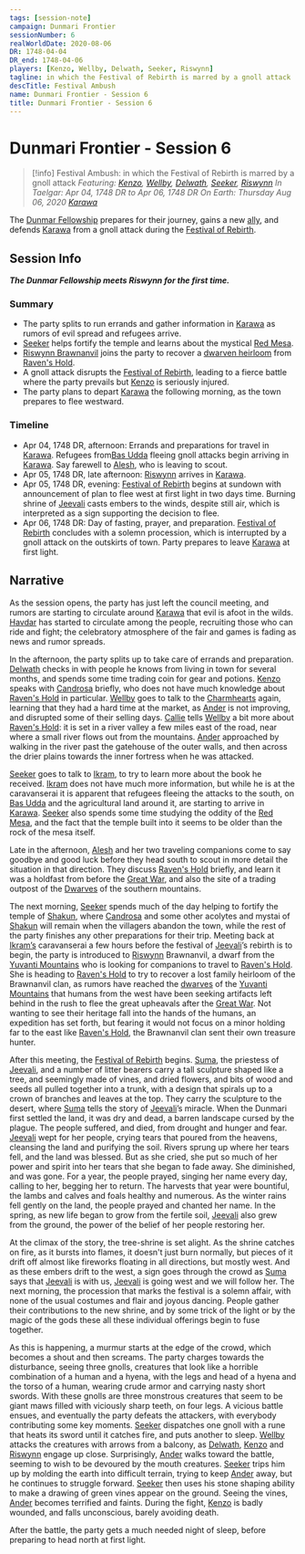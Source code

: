 ```yaml
---
tags: [session-note]
campaign: Dunmari Frontier
sessionNumber: 6
realWorldDate: 2020-08-06
DR: 1748-04-04
DR_end: 1748-04-06
players: [Kenzo, Wellby, Delwath, Seeker, Riswynn]
tagline: in which the Festival of Rebirth is marred by a gnoll attack
descTitle: Festival Ambush
name: Dunmari Frontier - Session 6
title: Dunmari Frontier - Session 6
---
```

# Dunmari Frontier - Session 6

>[!info] Festival Ambush: in which the Festival of Rebirth is marred by a gnoll attack
> *Featuring: [Kenzo](<../../../people/pcs/dunmar-fellowship/kenzo.md>), [Wellby](<../../../people/pcs/dunmar-fellowship/wellby.md>), [Delwath](<../../../people/pcs/dunmar-fellowship/delwath.md>), [Seeker](<../../../people/pcs/dunmar-fellowship/seeker.md>), [Riswynn](<../../../people/pcs/dunmar-fellowship/riswynn.md>)*
> *In Taelgar: Apr 04, 1748 DR to Apr 06, 1748 DR*
> *On Earth: Thursday Aug 06, 2020*
> *[Karawa](<../../../gazetteer/greater-dunmar/realms/dunmar/eastern-dunmar/karawa.md>)*

The [Dunmar Fellowship](<../../../people/pcs/dunmar-fellowship/dunmar-fellowship.md>) prepares for their journey, gains a new [ally](<../../../people/pcs/dunmar-fellowship/riswynn.md>), and defends [Karawa](<../../../gazetteer/greater-dunmar/realms/dunmar/eastern-dunmar/karawa.md>) from a gnoll attack during the [Festival of Rebirth](<../../../time/holidays-and-festivals/dunmari-festivals/festival-of-rebirth.md>).
## Session Info

***The Dunmar Fellowship meets Riswynn for the first time.***
### Summary
- The party splits to run errands and gather information in [Karawa](<../../../gazetteer/greater-dunmar/realms/dunmar/eastern-dunmar/karawa.md>) as rumors of evil spread and refugees arrive.
- [Seeker](<../../../people/pcs/dunmar-fellowship/seeker.md>) helps fortify the temple and learns about the mystical [Red Mesa](<../../../gazetteer/greater-dunmar/realms/dunmar/eastern-dunmar/red-mesa.md>).
- [Riswynn Brawnanvil](<../../../people/pcs/dunmar-fellowship/riswynn.md>) joins the party to recover a [dwarven heirloom](<../treasure/treasure-from-raven-s-hold/shield-of-the-brawnanvil-clan.md>) from [Raven's Hold](<../../../gazetteer/greater-dunmar/dunmari-basin/raven-s-hold.md>).
- A gnoll attack disrupts the [Festival of Rebirth](<../../../time/holidays-and-festivals/dunmari-festivals/festival-of-rebirth.md>), leading to a fierce battle where the party prevails but [Kenzo](<../../../people/pcs/dunmar-fellowship/kenzo.md>) is seriously injured.
- The party plans to depart [Karawa](<../../../gazetteer/greater-dunmar/realms/dunmar/eastern-dunmar/karawa.md>) the following morning, as the town prepares to flee westward.
### Timeline
- Apr 04, 1748 DR, afternoon: Errands and preparations for travel in [Karawa](<../../../gazetteer/greater-dunmar/realms/dunmar/eastern-dunmar/karawa.md>). Refugees from[Bas Udda](<../../../gazetteer/greater-dunmar/realms/dunmar/eastern-dunmar/bas-udda.md>) fleeing gnoll attacks begin arriving in [Karawa](<../../../gazetteer/greater-dunmar/realms/dunmar/eastern-dunmar/karawa.md>). Say farewell to [Alesh](<../../../people/dunmari/alesh.md>), who is leaving to scout.
- Apr 05, 1748 DR, late afternoon: [Riswynn](<../../../people/pcs/dunmar-fellowship/riswynn.md>) arrives in [Karawa](<../../../gazetteer/greater-dunmar/realms/dunmar/eastern-dunmar/karawa.md>).
- Apr 05, 1748 DR, evening: [Festival of Rebirth](<../../../time/holidays-and-festivals/dunmari-festivals/festival-of-rebirth.md>) begins at sundown with announcement of plan to flee west at first light in two days time.  Burning shrine of [Jeevali](<../../../cosmology/gods/incorporeal-gods/dunmari/jeevali.md>) casts embers to the winds, despite still air, which is interpreted as a sign supporting the decision to flee.
- Apr 06, 1748 DR: Day of fasting, prayer, and preparation. [Festival of Rebirth](<../../../time/holidays-and-festivals/dunmari-festivals/festival-of-rebirth.md>) concludes with a solemn procession, which is interrupted by a gnoll attack on the outskirts of town. Party prepares to leave [Karawa](<../../../gazetteer/greater-dunmar/realms/dunmar/eastern-dunmar/karawa.md>) at first light.

## Narrative
As the session opens, the party has just left the council meeting, and rumors are starting to circulate around [Karawa](<../../../gazetteer/greater-dunmar/realms/dunmar/eastern-dunmar/karawa.md>) that evil is afoot in the wilds. [Havdar](<../../../people/dunmari/havdar.md>) has started to circulate among the people, recruiting those who can ride and fight; the celebratory atmosphere of the fair and games is fading as news and rumor spreads. 

In the afternoon, the party splits up to take care of errands and preparation. [Delwath](<../../../people/pcs/dunmar-fellowship/delwath.md>) checks in with people he knows from living in town for several months, and spends some time trading coin for gear and potions. [Kenzo](<../../../people/pcs/dunmar-fellowship/kenzo.md>) speaks with [Candrosa](<../../../people/dunmari/candrosa.md>) briefly, who does not have much knowledge about [Raven's Hold](<../../../gazetteer/greater-dunmar/dunmari-basin/raven-s-hold.md>) in particular. [Wellby](<../../../people/pcs/dunmar-fellowship/wellby.md>) goes to talk to the [Charmhearts](<../../../groups/halfling-families/charmhearts.md>) again, learning that they had a hard time at the market, as [Ander](<../../../people/pcs/mawar-confederacy/ander.md>) is not improving, and disrupted some of their selling days. [Callie](<../../../people/halflings/callie-charmheart.md>) tells [Wellby](<../../../people/pcs/dunmar-fellowship/wellby.md>) a bit more about [Raven's Hold](<../../../gazetteer/greater-dunmar/dunmari-basin/raven-s-hold.md>): it is set in a river valley a few miles east of the road, near where a small river flows out from the mountains. [Ander](<../../../people/halflings/ander-charmheart.md>) approached by walking in the river past the gatehouse of the outer walls, and then across the drier plains towards the inner fortress when he was attacked. 

[Seeker](<../../../people/pcs/dunmar-fellowship/seeker.md>) goes to talk to [Ikram](<../../../people/dunmari/ikram.md>), to try to learn more about the book he received. [Ikram](<../../../people/dunmari/ikram.md>) does not have much more information, but while he is at the caravanserai it is apparent that refugees fleeing the attacks to the south, on [Bas Udda](<../../../gazetteer/greater-dunmar/realms/dunmar/eastern-dunmar/bas-udda.md>) and the agricultural land around it, are starting to arrive in [Karawa](<../../../gazetteer/greater-dunmar/realms/dunmar/eastern-dunmar/karawa.md>). [Seeker](<../../../people/pcs/dunmar-fellowship/seeker.md>) also spends some time studying the oddity of the [Red Mesa](<../../../gazetteer/greater-dunmar/realms/dunmar/eastern-dunmar/red-mesa.md>), and the fact that the temple built into it seems to be older than the rock of the mesa itself. 

Late in the afternoon, [Alesh](<../../../people/dunmari/alesh.md>) and her two traveling companions come to say goodbye and good luck before they head south to scout in more detail the situation in that direction. They discuss [Raven's Hold](<../../../gazetteer/greater-dunmar/dunmari-basin/raven-s-hold.md>) briefly, and learn it was a holdfast from before the [Great War](<../../../events/1500s/great-war.md>), and also the site of a trading outpost of the [Dwarves](<../../../species/children-of-the-embodied-gods/dwarves/dwarves.md>) of the southern mountains. 

The next morning, [Seeker](<../../../people/pcs/dunmar-fellowship/seeker.md>) spends much of the day helping to fortify the temple of [Shakun](<../../../cosmology/gods/incorporeal-gods/dunmari/shakun.md>), where [Candrosa](<../../../people/dunmari/candrosa.md>) and some other acolytes and mystai of [Shakun](<../../../cosmology/gods/incorporeal-gods/dunmari/shakun.md>) will remain when the villagers abandon the town, while the rest of the party finishes any other preparations for their trip. Meeting back at [Ikram’s](<../../../gazetteer/greater-dunmar/realms/dunmar/eastern-dunmar/ikrams.md>) caravanserai a few hours before the festival of [Jeevali](<../../../cosmology/gods/incorporeal-gods/dunmari/jeevali.md>)’s rebirth is to begin, the party is introduced to [Riswynn](<../../../people/pcs/dunmar-fellowship/riswynn.md>) Brawnanvil, a dwarf from the [Yuvanti Mountains](<../../../gazetteer/greater-dunmar/yuvanti-mountains.md>) who is looking for companions to travel to [Raven's Hold](<../../../gazetteer/greater-dunmar/dunmari-basin/raven-s-hold.md>). She is heading to [Raven's Hold](<../../../gazetteer/greater-dunmar/dunmari-basin/raven-s-hold.md>) to try to recover a lost family heirloom of the Brawnanvil clan, as rumors have reached the [dwarves](<../../../species/children-of-the-embodied-gods/dwarves/dwarves.md>) of the [Yuvanti Mountains](<../../../gazetteer/greater-dunmar/yuvanti-mountains.md>) that humans from the west have been seeking artifacts left behind in the rush to flee the great upheavals after the [Great War](<../../../events/1500s/great-war.md>). Not wanting to see their heritage fall into the hands of the humans, an expedition has set forth, but fearing it would not focus on a minor holding far to the east like [Raven's Hold](<../../../gazetteer/greater-dunmar/dunmari-basin/raven-s-hold.md>), the Brawnanvil clan sent their own treasure hunter. 

After this meeting, the [Festival of Rebirth](<../../../time/holidays-and-festivals/dunmari-festivals/festival-of-rebirth.md>) begins. [Suma](<../../../people/dunmari/suma.md>), the priestess of [Jeevali](<../../../cosmology/gods/incorporeal-gods/dunmari/jeevali.md>), and a number of litter bearers carry a tall sculpture shaped like a tree, and seemingly made of vines, and dried flowers, and bits of wood and seeds all pulled together into a trunk, with a design that spirals up to a crown of branches and leaves at the top. They carry the sculpture to the desert, where [Suma](<../../../people/dunmari/suma.md>) tells the story of [Jeevali](<../../../cosmology/gods/incorporeal-gods/dunmari/jeevali.md>)’s miracle. When the Dunmari first settled the land, it was dry and dead, a barren landscape cursed by the plague. The people suffered, and died, from drought and hunger and fear. [Jeevali](<../../../cosmology/gods/incorporeal-gods/dunmari/jeevali.md>) wept for her people, crying tears that poured from the heavens, cleansing the land and purifying the soil. Rivers sprung up where her tears fell, and the land was blessed. But as she cried, she put so much of her power and spirit into her tears that she began to fade away. She diminished, and was gone. For a year, the people prayed, singing her name every day, calling to her, begging her to return. The harvests that year were bountiful, the lambs and calves and foals healthy and numerous. As the winter rains fell gently on the land, the people prayed and chanted her name. In the spring, as new life began to grow from the fertile soil, [Jeevali](<../../../cosmology/gods/incorporeal-gods/dunmari/jeevali.md>) also grew from the ground, the power of the belief of her people restoring her.

At the climax of the story, the tree-shrine is set alight. As the shrine catches on fire, as it bursts into flames, it doesn't just burn normally, but pieces of it drift off almost like fireworks floating in all directions, but mostly west. And as these embers drift to the west, a sign goes through the crowd as [Suma](<../../../people/dunmari/suma.md>) says that [Jeevali](<../../../cosmology/gods/incorporeal-gods/dunmari/jeevali.md>) is with us, [Jeevali](<../../../cosmology/gods/incorporeal-gods/dunmari/jeevali.md>) is going west and we will follow her. The next morning, the procession that marks the festival is a solemn affair, with none of the usual costumes and flair and joyous dancing. People gather their contributions to the new shrine, and by some trick of the light or by the magic of the gods these all these individual offerings begin to fuse together. 

As this is happening, a murmur starts at the edge of the crowd, which becomes a shout and then screams. The party charges towards the disturbance, seeing three gnolls, creatures that look like a horrible combination of a human and a hyena, with the legs and head of a hyena and the torso of a human, wearing crude armor and carrying nasty short swords. With these gnolls are three monstrous creatures that seem to be giant maws filled with viciously sharp teeth, on four legs. A vicious battle ensues, and eventually the party defeats the attackers, with everybody contributing some key moments. [Seeker](<../../../people/pcs/dunmar-fellowship/seeker.md>) dispatches one gnoll with a rune that heats its sword until it catches fire, and puts another to sleep. [Wellby](<../../../people/pcs/dunmar-fellowship/wellby.md>) attacks the creatures with arrows from a balcony, as [Delwath](<../../../people/pcs/dunmar-fellowship/delwath.md>), [Kenzo](<../../../people/pcs/dunmar-fellowship/kenzo.md>) and [Riswynn](<../../../people/pcs/dunmar-fellowship/riswynn.md>) engage up close. Surprisingly, [Ander](<../../../people/halflings/ander-charmheart.md>) walks toward the battle, seeming to wish to be devoured by the mouth creatures. [Seeker](<../../../people/pcs/dunmar-fellowship/seeker.md>) trips him up by molding the earth into difficult terrain, trying to keep [Ander](<../../../people/halflings/ander-charmheart.md>) away, but he continues to struggle forward. [Seeker](<../../../people/pcs/dunmar-fellowship/seeker.md>) then uses his stone shaping ability to make a drawing of green vines appear on the ground. Seeing the vines, [Ander](<../../../people/pcs/mawar-confederacy/ander.md>) becomes terrified and faints. During the fight, [Kenzo](<../../../people/pcs/dunmar-fellowship/kenzo.md>) is badly wounded, and falls unconscious, barely avoiding death. 

After the battle, the party gets a much needed night of sleep, before preparing to head north at first light. 
